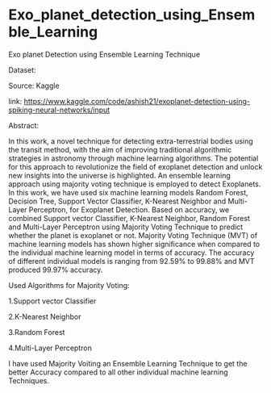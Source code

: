 # Exo_planet_detection_using_Ensemble_Learning
Exo planet Detection using Ensemble Learning Technique

Dataset:

Source: Kaggle

link: https://www.kaggle.com/code/ashish21/exoplanet-detection-using-spiking-neural-networks/input

Abstract:

In this work, a novel technique for detecting extra-terrestrial bodies using the transit method, with the aim of improving traditional algorithmic strategies in astronomy through machine learning algorithms. The potential for this approach to revolutionize the field of exoplanet detection and unlock new insights into the universe is highlighted. An ensemble learning approach using majority voting technique is employed to detect Exoplanets. In this work, we have used six machine learning models Random Forest, Decision Tree, Support Vector Classifier, K-Nearest Neighbor and Multi-Layer Perceptron, for Exoplanet Detection. Based on accuracy, we combined Support vector Classifier, K-Nearest Neighbor, Random Forest and Multi-Layer Perceptron using Majority Voting Technique to predict whether the planet is exoplanet or not. Majority Voting Technique (MVT) of machine learning models has shown higher significance when compared to the individual machine learning model in terms of accuracy. The accuracy of different individual models is ranging from 92.59% to 99.88% and MVT produced 99.97% accuracy.

Used Algorithms for Majority Voting:

1.Support vector Classifier

2.K-Nearest Neighbor

3.Random Forest

4.Multi-Layer Perceptron

I have used Majority Voiting an Ensemble Learning Technique to get the better Accuracy compared to all other individual machine learning Techniques.
